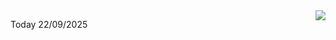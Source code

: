 <img align="right" src="https://media.giphy.com/media/M9gbBd9nbDrOTu1Mqx/giphy.gif">


Today 22/09/2025
